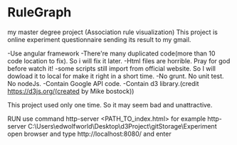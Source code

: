 # RuleGraph
my master degree project (Association rule visualization)
This project is online experiment questionnaire sending its result to my gmail.

-Use angular framework
-There're many duplicated code(more than 10 code location to fix). So i will fix it later.
-Html files are horrible. Pray for god before watch it!
-some scripts still import from official website. So I will dowload it to local for make it right in a short time. 
-No grunt. No unit test. No nodeJs.
-Contain Google API code.
-Contain d3 library.(credit https://d3js.org/(created by Mike bostock))

This project used only one time. So it may seem bad and unattractive.

RUN
use command http-server <PATH_TO_index.html>     for example http-server C:\Users\edwolfworld\Desktop\d3Project\gitStorage\Experiment
open browser and type http://localhost:8080/ and enter
